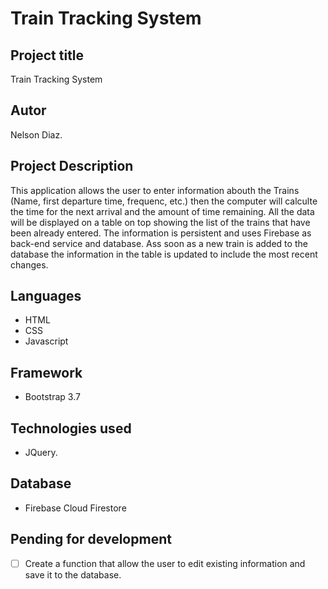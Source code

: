 
# Train Tracking System

## Project title

Train Tracking System

## Autor

Nelson Diaz.

## Project Description

This application allows the user to enter information abouth the Trains (Name, first departure time, frequenc, etc.) then the computer will calculte the time for the next arrival and the amount of time remaining. 
All the data will be displayed on a table on top showing the list of the trains that have been already entered.
The information is persistent and uses Firebase as back-end service and database.
Ass soon as a new train is added to the database the information in the table is updated to include the most recent changes.

## Languages

* HTML
* CSS
* Javascript

## Framework

* Bootstrap 3.7

## Technologies used

* JQuery.

## Database

* Firebase Cloud Firestore

## Pending for development

- [ ] Create a function that allow the user to edit existing information and save it to the database.

